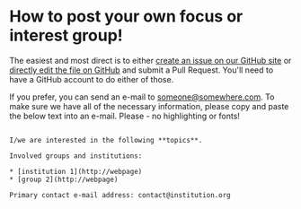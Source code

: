 # How to post your own focus or interest group!

The easiest and most direct is to either
[create an issue on our GitHub site](https://github.com/WestBigDataHub/WestBigDataHub.github.io/issues/new)
or [directly edit the file on GitHub](ad-hoc-interest.md) and submit a Pull
Request.  You'll need to have a GitHub account to do either of those.

If you prefer, you can send an e-mail to someone@somewhere.com.  To
make sure we have all of the necessary information, please copy and
paste the below text into an e-mail.  Please - no highlighting or
fonts!

```

I/we are interested in the following **topics**.

Involved groups and institutions:

* [institution 1](http://webpage)
* [group 2](http://webpage)

Primary contact e-mail address: contact@institution.org
```
